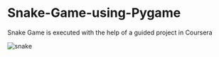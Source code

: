 # Snake-Game-using-Pygame
Snake Game is executed with the help of a guided project in Coursera



![snake](https://user-images.githubusercontent.com/51056070/123477857-7b3fac00-d620-11eb-99cf-020d88e42b19.png)
